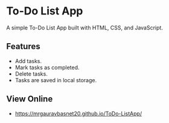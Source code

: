 # To-Do List App

A simple To-Do List App built with HTML, CSS, and JavaScript.

## Features
- Add tasks.
- Mark tasks as completed.
- Delete tasks.
- Tasks are saved in local storage.
## View Online
- https://mrgauravbasnet20.github.io/ToDo-ListApp/

